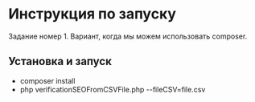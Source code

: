 Инструкция по запуску
===
Задание номер 1. Вариант, когда мы можем использовать composer.

Установка и запуск
--------
* composer install
* php verificationSEOFromCSVFile.php --fileCSV=file.csv
